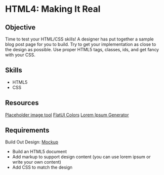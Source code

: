 HTML4: Making It Real
================

Objective
----------
Time to test your HTML/CSS skills! A designer has put together a sample blog post page for you to build. Try to get your implementation as close to the design as possible. Use proper HTML5 tags, classes, ids, and get fancy with your CSS.

Skills
--------
- HTML5
- CSS

Resources
---------

<a href="http://placehold.it/">Placeholder image tool</a>
<a href="http://flatuicolors.com/">FlatUI Colors</a>
<a href="http://www.lipsum.com/">Lorem Ipsum Generator</a>

Requirements
------------
Build Out Design: <a href="https://ru-student-site.s3.amazonaws.com/BiumoSH6aQP6cjQtp.png">Mockup</a>

- Build an HTML5 document
- Add markup to support design content (you can use lorem ipsum or write your own content)
- Add CSS to match the design
